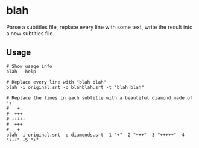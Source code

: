 # blah

Parse a subtitles file, replace every line with some text, write the result into a new subtitles file.

## Usage

```shell
# Show usage info
blah --help

# Replace every line with "blah blah"
blah -i original.srt -o blahblah.srt -t "blah blah"

# Replace the lines in each subtitle with a beautiful diamond made of '+'
#   +
#  +++
# +++++
#  +++
#   +
blah -i original.srt -o diamonds.srt -1 "+" -2 "+++" -3 "+++++" -4 "+++" -5 "+"
```
